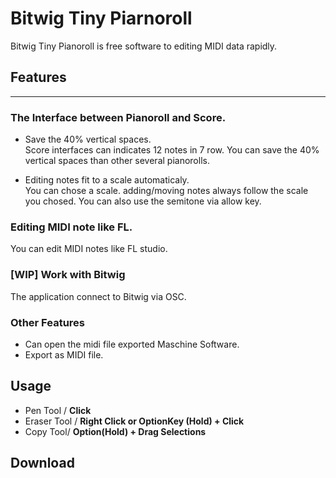 # Bitwig Tiny Piarnoroll

Bitwig Tiny Pianoroll is free software to editing MIDI data rapidly.

## Features
---
### The Interface between Pianoroll and Score.
- Save the 40% vertical spaces.  
Score interfaces can indicates 12 notes in  7 row. You can save the 40% vertical spaces than other several pianorolls.

- Editing notes fit to a scale automaticaly.  
You can chose a scale. adding/moving notes always follow the scale you chosed. You can also use the semitone via allow key.

### Editing MIDI note like FL.
You can edit MIDI notes like FL studio.

### [WIP] Work with Bitwig
The application connect to Bitwig via OSC.


### Other Features
- Can open the midi file exported Maschine Software.
- Export as MIDI file.


## Usage

- Pen Tool / **Click**
- Eraser Tool / **Right Click or OptionKey
(Hold) + Click**
- Copy Tool/ **Option(Hold) + Drag Selections**

## Download